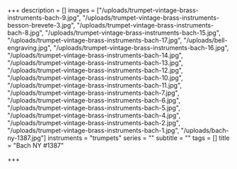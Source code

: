 +++
description = []
images = ["/uploads/trumpet-vintage-brass-instruments-bach-9.jpg", "/uploads/trumpet-vintage-brass-instruments-besson-brevete-3.jpg", "/uploads/trumpet-vintage-brass-instruments-bach-8.jpg", "/uploads/trumpet-vintage-brass-instruments-bach-15.jpg", "/uploads/trumpet-vintage-brass-instruments-bach-17.jpg", "/uploads/bell-engraving.jpg", "/uploads/trumpet-vintage-brass-instruments-bach-16.jpg", "/uploads/trumpet-vintage-brass-instruments-bach-14.jpg", "/uploads/trumpet-vintage-brass-instruments-bach-13.jpg", "/uploads/trumpet-vintage-brass-instruments-bach-12.jpg", "/uploads/trumpet-vintage-brass-instruments-bach-10.jpg", "/uploads/trumpet-vintage-brass-instruments-bach-11.jpg", "/uploads/trumpet-vintage-brass-instruments-bach-7.jpg", "/uploads/trumpet-vintage-brass-instruments-bach-6.jpg", "/uploads/trumpet-vintage-brass-instruments-bach-5.jpg", "/uploads/trumpet-vintage-brass-instruments-bach-4.jpg", "/uploads/trumpet-vintage-brass-instruments-bach-2.jpg", "/uploads/trumpet-vintage-brass-instruments-bach-1.jpg", "/uploads/bach-ny-1387.jpg"]
instruments = "trumpets"
series = ""
subtitle = ""
tags = []
title = "Bach NY #1387"

+++
